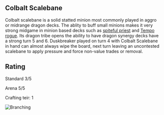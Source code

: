 ## Colbalt Scalebane

Colbalt scalebane is a solid statted minion most commonly played in aggro or midrange dragon decks. The ablity to buff small minions makes it very strong midgame in minion based decks such as [spiteful priest](https://www.hearthpwn.com/decks/1085547-witchwood-spiteful-priest-2-0-with-dragons) and [Tempo rogue](https://www.hearthpwn.com/decks/1136706-keleseth-rogue). Its dragon tribe opens the ability to have dragon synergy decks have a strong turn 5 and 6. Duskbreaker played on turn 4 with Colbalt Scalebane in hand can almost always wipe the board, next turn leaving an uncontested scalebane to apply pressure and force non-value trades or removal.

## Rating
Standard 3/5

Arena    5/5

Crafting teir: 1

![Branching](http://media.services.zam.com/v1/media/byName/hs/cards/enus/animated/ICC_029_premium.gif)

